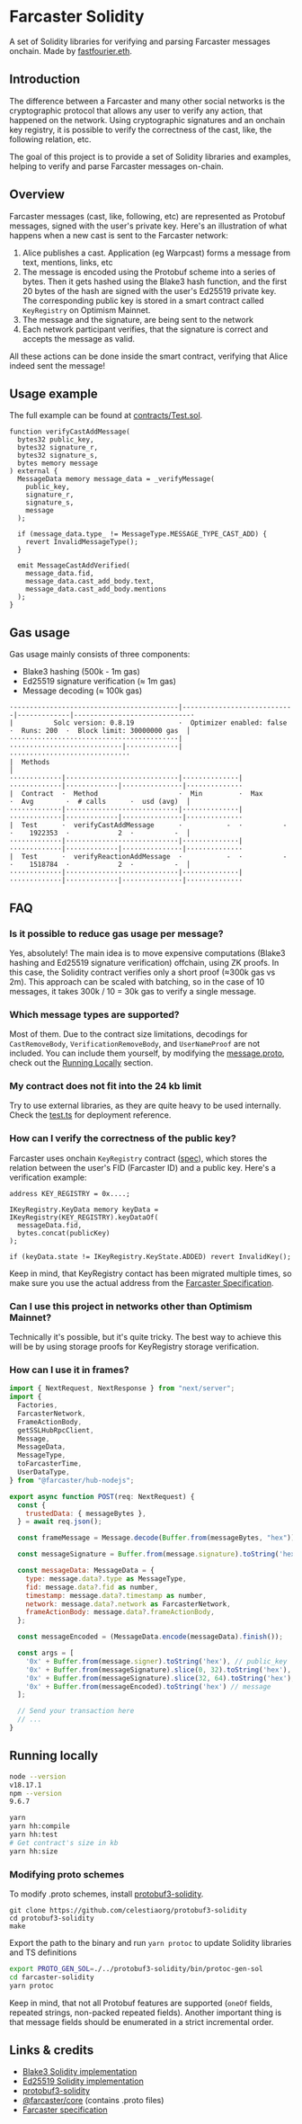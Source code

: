 # Farcaster Solidity

A set of Solidity libraries for verifying and parsing Farcaster messages onchain. Made by [fastfourier.eth](https://warpcast.com/fastfourier.eth).

## Introduction

The difference between a Farcaster and many other social networks is the cryptographic protocol that allows any user to verify any action, that happened on the network. Using cryptographic signatures and an onchain key registry, it is possible to verify the correctness of the cast, like, the following relation, etc.

The goal of this project is to provide a set of Solidity libraries and examples, helping to verify and parse Farcaster messages on-chain.

## Overview

Farcaster messages (cast, like, following, etc) are represented as Protobuf messages, signed with the user's private key. Here's an illustration of what happens when a new cast is sent to the Farcaster network:

1. Alice publishes a cast. Application (eg Warpcast) forms a message from text, mentions, links, etc
2. The message is encoded using the Protobuf scheme into a series of bytes. Then it gets hashed using the Blake3 hash function, and the first 20 bytes of the hash are signed with the user's Ed25519 private key. The corresponding public key is stored in a smart contract called `KeyRegistry` on Optimism Mainnet.
3. The message and the signature, are being sent to the network
4. Each network participant verifies, that the signature is correct and accepts the message as valid.

All these actions can be done inside the smart contract, verifying that Alice indeed sent the message!

## Usage example

The full example can be found at [contracts/Test.sol](./contracts/Test.sol).

```solidity
function verifyCastAddMessage(
  bytes32 public_key,
  bytes32 signature_r,
  bytes32 signature_s,
  bytes memory message
) external {
  MessageData memory message_data = _verifyMessage(
    public_key,
    signature_r,
    signature_s,
    message
  );

  if (message_data.type_ != MessageType.MESSAGE_TYPE_CAST_ADD) {
    revert InvalidMessageType();
  }

  emit MessageCastAddVerified(
    message_data.fid,
    message_data.cast_add_body.text,
    message_data.cast_add_body.mentions
  );
}
```

## Gas usage

Gas usage mainly consists of three components:

- Blake3 hashing (500k - 1m gas)
- Ed25519 signature verification (≈ 1m gas)
- Message decoding (≈ 100k gas)

```
·-----------------------------------------|----------------------------|-------------|-----------------------------·
|          Solc version: 0.8.19           ·  Optimizer enabled: false  ·  Runs: 200  ·  Block limit: 30000000 gas  │
··········································|····························|·············|······························
|  Methods                                                                                                         │
·············|····························|··············|·············|·············|···············|··············
|  Contract  ·  Method                    ·  Min         ·  Max        ·  Avg        ·  # calls      ·  usd (avg)  │
·············|····························|··············|·············|·············|···············|··············
|  Test      ·  verifyCastAddMessage      ·           -  ·          -  ·    1922353  ·            2  ·          -  │
·············|····························|··············|·············|·············|···············|··············
|  Test      ·  verifyReactionAddMessage  ·           -  ·          -  ·    1518784  ·            2  ·          -  │
·············|····························|··············|·············|·············|···············|··············
```

## FAQ

### Is it possible to reduce gas usage per message?

Yes, absolutely! The main idea is to move expensive computations (Blake3 hashing and Ed25519 signature verification) offchain, using ZK proofs.
In this case, the Solidity contract verifies only a short proof (≈300k gas vs 2m).
This approach can be scaled with batching, so in the case of 10 messages, it takes 300k / 10 = 30k gas to verify a single message.

### Which message types are supported?

Most of them. Due to the contract size limitations, decodings for `CastRemoveBody`, `VerificationRemoveBody`, and `UserNameProof` are not included. You can include them yourself, by modifying the [message.proto](./protobufs/message.proto), check out the [Running Locally](#running-locally) section.

### My contract does not fit into the 24 kb limit

Try to use external libraries, as they are quite heavy to be used internally. Check the [test.ts](./test/test.ts) for deployment reference.

### How can I verify the correctness of the public key?

Farcaster uses onchain `KeyRegistry` contract ([spec](https://github.com/farcasterxyz/protocol/blob/main/docs/SPECIFICATION.md#12-key-registry)), which stores the relation between the user's FID (Farcaster ID) and a public key. Here's a verification example:

```solidity
address KEY_REGISTRY = 0x....;

IKeyRegistry.KeyData memory keyData = IKeyRegistry(KEY_REGISTRY).keyDataOf(
  messageData.fid,
  bytes.concat(publicKey)
);

if (keyData.state != IKeyRegistry.KeyState.ADDED) revert InvalidKey();
```

Keep in mind, that KeyRegistry contact has been migrated multiple times, so make sure you use the actual address from the [Farcaster Specification](https://github.com/farcasterxyz/protocol/blob/main/docs/SPECIFICATION.md#12-key-registry).

### Can I use this project in networks other than Optimism Mainnet?

Technically it's possible, but it's quite tricky. The best way to achieve this will be by using storage proofs for KeyRegistry storage verification.

### How can I use it in frames?

```javascript
import { NextRequest, NextResponse } from "next/server";
import {
  Factories,
  FarcasterNetwork,
  FrameActionBody,
  getSSLHubRpcClient,
  Message,
  MessageData,
  MessageType,
  toFarcasterTime,
  UserDataType,
} from "@farcaster/hub-nodejs";

export async function POST(req: NextRequest) {
  const {
    trustedData: { messageBytes },
  } = await req.json();

  const frameMessage = Message.decode(Buffer.from(messageBytes, "hex"));

  const messageSignature = Buffer.from(message.signature).toString('hex');

  const messageData: MessageData = {
    type: message.data?.type as MessageType,
    fid: message.data?.fid as number,
    timestamp: message.data?.timestamp as number,
    network: message.data?.network as FarcasterNetwork,
    frameActionBody: message.data?.frameActionBody,
  };

  const messageEncoded = (MessageData.encode(messageData).finish());

  const args = [
    '0x' + Buffer.from(message.signer).toString('hex'), // public_key
    '0x' + Buffer.from(messageSignature).slice(0, 32).toString('hex'), // signature_r
    '0x' + Buffer.from(messageSignature).slice(32, 64).toString('hex'), // signature_s
    '0x' + Buffer.from(messageEncoded).toString('hex') // message
  ];

  // Send your transaction here
  // ...
}
```

## Running locally

```bash
node --version
v18.17.1
npm --version
9.6.7

yarn
yarn hh:compile
yarn hh:test
# Get contract's size in kb
yarn hh:size
```

### Modifying proto schemes

To modify .proto schemes, install [protobuf3-solidity](https://github.com/celestiaorg/protobuf3-solidity).

```
git clone https://github.com/celestiaorg/protobuf3-solidity
cd protobuf3-solidity
make
```

Export the path to the binary and run `yarn protoc` to update Solidity libraries and TS definitions

```bash
export PROTO_GEN_SOL=./../protobuf3-solidity/bin/protoc-gen-sol
cd farcaster-solidity
yarn protoc
```

Keep in mind, that not all Protobuf features are supported (`oneOf` fields, repeated strings, non-packed repeated fields). Another important thing is that message fields should be enumerated in a strict incremental order.

## Links & credits

- [Blake3 Solidity implementation](https://github.com/mel-project/blake3-sol)
- [Ed25519 Solidity implementation](https://github.com/chengwenxi/Ed25519)
- [protobuf3-solidity](https://github.com/celestiaorg/protobuf3-solidity)
- [@farcaster/core](https://github.com/farcasterxyz/hub-monorepo/tree/main/packages/core) (contains .proto files)
- [Farcaster specification](https://github.com/farcasterxyz/protocol/blob/main/docs/SPECIFICATION.md)
